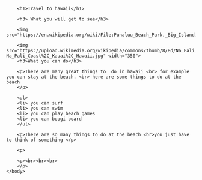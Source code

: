 <!DOCTYPE html>
<html>
    <head>
        <meta charset="utf-8">
        <title>Project: Travel webpage</title>
    </head>
    <body>
    
        <h1>Travel to hawaii</h1>
        
        <h3> What you will get to see</h3>
        
        <img src="https://en.wikipedia.org/wiki/File:Punaluu_Beach_Park,_Big_Island,_Hawaii.jpg"width="350">
        
        <img src="https://upload.wikimedia.org/wikipedia/commons/thumb/8/8d/Na_Pali_Coast%2C_Kauai%2C_Hawaii.jpg/220px-Na_Pali_Coast%2C_Kauai%2C_Hawaii.jpg" width="350">
        <h3>What you can do</h3>
        
        <p>There are many great things to  do in hawaii <br> for example you can stay at the beach. <br> here are some things to do at the beach
        </p>
        
        <ul>
        <li> you can surf
        <li> you can swim
        <li> you can play beach games
        <li> you can boogi board
        </ul>
        
        <p>There are so many things to do at the beach <br>you just have to think of something </p>
        
        <p> 
        
        <p><br><br><br>
        </p>
    </body>
</html>
